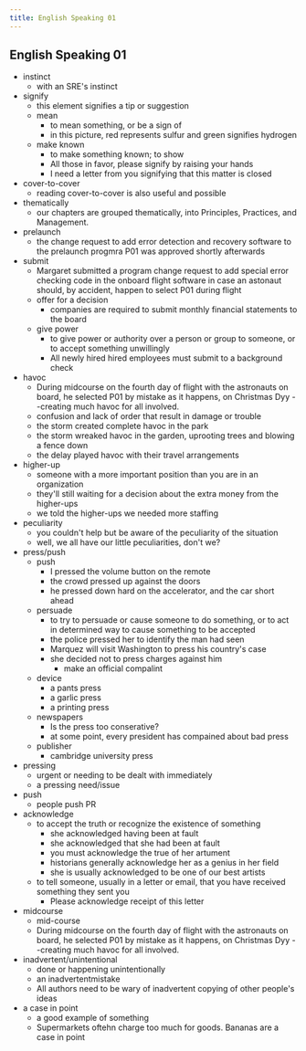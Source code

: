 ```yaml
---
title: English Speaking 01
---
```


## English Speaking 01
* instinct
    * with an SRE's instinct
* signify
    * this element signifies a tip or suggestion
    * mean
        * to mean something, or be a sign of
        * in this picture, red represents sulfur and green signifies hydrogen
    * make known
        * to make something known; to show
        * All those in favor, please signify by raising your hands
        * I need a letter from you signifying that this matter is closed
* cover-to-cover
    * reading cover-to-cover is also useful and possible
* thematically
    * our chapters are grouped thematically, into Principles, Practices, and Management.
* prelaunch
    * the change request to add error detection and recovery software to the prelaunch progmra P01 was approved shortly afterwards
* submit
    * Margaret submitted a program change request to add special error checking code in the onboard flight software in case an astonaut should, by accident, happen to select P01 during flight
    * offer for a decision
        * companies are required to submit monthly financial statements to the board
    * give power
        * to give power or authority over a person or group to someone, or to accept something unwillingly
        * All newly hired hired employees must submit to a background check
* havoc
    * During midcourse on the fourth day of flight with the astronauts on board, he selected P01 by mistake as it happens, on Christmas Dyy --creating much havoc for all involved.
    * confusion and lack of order that result in damage or trouble
    * the storm created complete havoc in the park
    * the storm wreaked havoc in the garden, uprooting trees and blowing a fence down
    * the delay played havoc with their travel arrangements
* higher-up
    * someone with a more important position than you are in an organization
    * they'll still waiting for a decision about the extra money from the higher-ups
    * we told the higher-ups we needed more staffing
* peculiarity
    * you couldn't help but be aware of the peculiarity of the situation
    * well, we all have our little peculiarities, don't we?
* press/push
    * push
        * I pressed the volume button on the remote
        * the crowd pressed up against the doors
        * he pressed down hard on the accelerator, and the car short ahead
    * persuade
        * to try to persuade or cause someone to do something, or to act in determined way to cause something to be accepted
        * the police pressed her to identify the man had seen
        * Marquez will visit Washington to press his country's case
        * she decided not to press charges against him
            * make an official compalint
    * device
        * a pants press
        * a garlic press
        * a printing press
    * newspapers
        * Is the press too conserative?
        * at some point, every president has compained about bad press
    * publisher
        * cambridge university press
* pressing
    * urgent or needing to be dealt with immediately
    * a pressing need/issue
* push
    * people push PR
* acknowledge
    * to accept the truth or recognize the existence of something
        * she acknowledged having been at fault
        * she acknowledged that she had been at fault
        * you must acknowledge the true of her artument
        * historians generally acknowledge her as a genius in her field
        * she is usually acknowledged to be one of our best artists
    * to tell someone, usually in a letter or email, that you have received something they sent you
        * Please acknowledge receipt of this letter
* midcourse
    * mid-course
    * During midcourse on the fourth day of flight with the astronauts on board, he selected P01 by mistake as it happens, on Christmas Dyy --creating much havoc for all involved.
* inadvertent/unintentional
    * done or happening unintentionally
    * an inadvertentmistake
    * All authors need to be wary of inadvertent copying of other people's ideas
* a case in point
    * a good example of something
    * Supermarkets oftehn charge too much for goods. Bananas are a case in point
